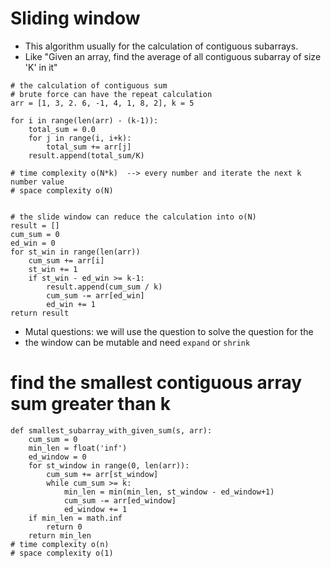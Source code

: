 # Sliding window
* This algorithm usually for the calculation of contiguous subarrays.
* Like "Given an array, find the average of all contiguous subarray of size 'K' in it"

```
# the calculation of contiguous sum
# brute force can have the repeat calculation
arr = [1, 3, 2. 6, -1, 4, 1, 8, 2], k = 5

for i in range(len(arr) - (k-1)):
    total_sum = 0.0
    for j in range(i, i+k):
        total_sum += arr[j]
    result.append(total_sum/K)

# time complexity o(N*k)  --> every number and iterate the next k number value
# space complexity o(N)


# the slide window can reduce the calculation into o(N)
result = []
cum_sum = 0
ed_win = 0
for st_win in range(len(arr))
    cum_sum += arr[i]
    st_win += 1
    if st_win - ed_win >= k-1:
        result.append(cum_sum / k)
        cum_sum -= arr[ed_win]
        ed_win += 1
return result

```

* Mutal questions: we will use the question to solve the question for the 
* the window can be mutable and need `expand` or `shrink`


# find the smallest contiguous array sum greater than k
```
def smallest_subarray_with_given_sum(s, arr):
    cum_sum = 0
    min_len = float('inf')
    ed_window = 0
    for st_window in range(0, len(arr)):
        cum_sum += arr[st_window]
        while cum_sum >= k:
            min_len = min(min_len, st_window - ed_window+1)
            cum_sum -= arr[ed_window]
            ed_window += 1 
    if min_len = math.inf
        return 0
    return min_len
# time complexity o(n)
# space complexity o(1)

```